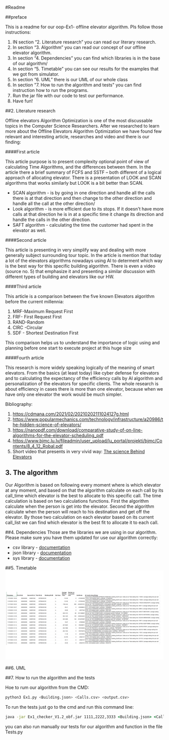 
#Readme

##preface

This is a readme for our oop-Ex1- offline elevator algorithm.
Pls follow those instructions:
1. IN section “2. Literature research” you can read our literary research.
2. In section “3. Algorithm” you can read our concept of our offline elevator algorithm.
3. In section “4. Dependencies” you can find which libraries is in the base of our algorithm/
4. In section “5. Timetable” you can see our results for the examples that we got from simulator.
5. In section “6. UML” there is our UML of our whole class
6. In section "7. How to run the algorithm and tests" you can find instruction how to run the programs.
7. Run the jar file with our code to test our performance.
8. Have fun!

##2. Literature research

Offline elevators Algorithm Optimization is one of the most discussable topics in the Computer Science Researchers.
After we researched to learn more about the Offline Elevators Algorithm Optimization we have found few relevant and interesting article, researches and video and there is our finding:

####First article

This article purpose is to present complexity optional point of view of calculating Time Algorithms, and the differences between them. In the article there a brief summary of FCFS and SSTF – both different of a logical approach of allocating elevator. 
There is a presentation of LOOK and SCAN algorithms that works similarly but LOOK is a bit better than SCAN. 

* SCAN algorithm - is by going in one direction and handle all the calls there is at that direction and then change to the other direction and handle all the call at the other direction/
* Look algorithm - is more efficient due to its stops. If it doesn't have more calls at that direction he is in at a specific time it change its direction and handle the calls in the other direction.
* SAFT algorithm - calculating the time the customer had spent in the elevator as well.

####Second article

This article is presenting in very simplify way and dealing with more generally subject surrounding tour topic. In the article is mention that today a lot of the elevators algorithms nowadays using AI to determent which way is the best way for this specific building algorithm.
There is even a video (source no. 5) that emphasize it and presenting a similar discussion with different types of building and elevators like our HW.

####Third article

This article is a comparison between the five known Elevators algorithm before the current millennia:
1. MRF-Maximum Request First
2. FRF- First Request First
3. RAND-Random
4. CIRC -Circular
5. SDF - Shortest Destination First 


This comparison helps us to understand the importance of logic using and planning before one start to execute project at this huge size

####Fourth article

This research is more widely speaking logically of the meaning of smart elevators. From the basics (at least today) like cyber defense for elevators and to calculating the expectancy of the efficiency calls by AI algorithm and personalization of the elevators for specific clients. The whole research is about efficiency in cases there is more than one elevator, because when we have only one elevator the work would be much simpler.

Bibliography:
1. https://cdmana.com/2021/02/20210202111024127g.html
2. https://www.popularmechanics.com/technology/infrastructure/a20986/the-hidden-science-of-elevators/
3. https://nanopdf.com/download/comparative-study-of-on-line-algorithms-for-the-elevator-scheduling_pdf
4. https://www.bjmc.lu.lv/fileadmin/user_upload/lu_portal/projekti/bjmc/Contents/8_4_12_Robal.pdf
5. Short video that presents in very vivid way: 
                                    [The science Behind Elevators](https://www.youtube.com/watch?v=xOayymoIl8U)

            

## 3. The algorithm

Our Algorithm is based on following every moment where is which elevator at any moment, and based on that the algorithm calculate on each call by its call_time which elevator is the best to allocate to this specific call.
The time calculation is based on two calculations functions.
First the algorithm calculate when the person is get into the elevator.
Second the algorithm calculate when the person will reach to his destination and get off the elevator.
By those two calculation on each elevator based on its current call_list we can find which elevator is the best fit to allocate it to each call.


##4. Dependencies 
Those are the libraries we are using in our algorithm. Please make sure you have them updated for use our algorithm correctly:

* csv library - [documentation](https://docs.python.org/3/library/csv.html)
* json library - [documentation](https://docs.python.org/3/library/json.html)
* sys library - [documentation](https://docs.python.org/3/library/sys.html)

##5. Timetable
![TimeTable,png](TimeTable.png)

##6. UML

##7. How to run the algorithm and the tests

Hoe to rum our algorithm from the CMD:

```bash
python3 Ex1.py <Building.json> <Calls.csv> <output.csv>
```
To run the tests just go to the cmd and run this command line:
```cmd
java -jar Ex1_checker_V1.2_obf.jar 1111,2222,3333 <Building.json> <Calls.csv> <output.csv>
```
you can also run manually our tests for our algorithm and function in the file Tests.py

